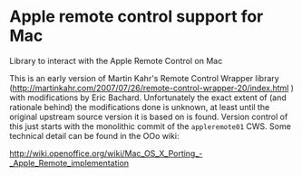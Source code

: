 # Apple remote control support for Mac

Library to interact with the Apple Remote Control on Mac

This is an early version of Martin Kahr's Remote Control Wrapper
library
(http://martinkahr.com/2007/07/26/remote-control-wrapper-20/index.html
) with modifications by Eric Bachard. Unfortunately the exact extent
of (and rationale behind) the modifications done is unknown, at least
until the original upstream source version it is based on is
found. Version control of this just starts with the monolithic commit
of the `appleremote01` CWS. Some technical detail can be found in the
OOo wiki:

http://wiki.openoffice.org/wiki/Mac_OS_X_Porting_-_Apple_Remote_implementation

